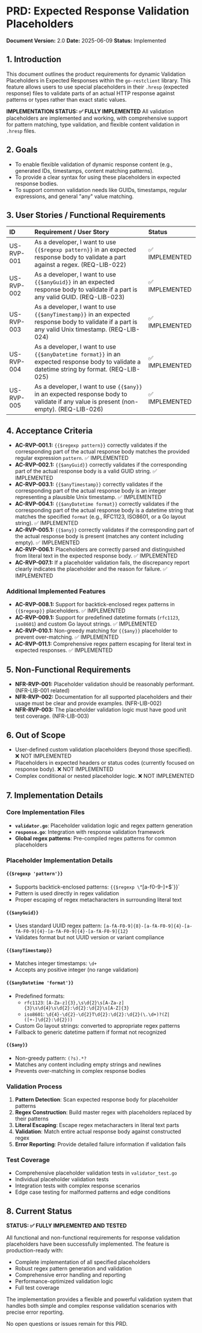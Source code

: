 # PRD: Expected Response Validation Placeholders

**Document Version:** 2.0
**Date:** 2025-06-09
**Status:** Implemented

## 1. Introduction

This document outlines the product requirements for dynamic Validation Placeholders in Expected Responses within the `go-restclient` library. This feature allows users to use special placeholders in their `.hresp` (expected response) files to validate parts of an actual HTTP response against patterns or types rather than exact static values.

**IMPLEMENTATION STATUS: ✅ FULLY IMPLEMENTED**
All validation placeholders are implemented and working, with comprehensive support for pattern matching, type validation, and flexible content validation in `.hresp` files.

## 2. Goals

- To enable flexible validation of dynamic response content (e.g., generated IDs, timestamps, content matching patterns).
- To provide a clear syntax for using these placeholders in expected response bodies.
- To support common validation needs like GUIDs, timestamps, regular expressions, and general "any" value matching.

## 3. User Stories / Functional Requirements

| ID          | Requirement / User Story                                                                                                                  | Status |
| :---------- | :---------------------------------------------------------------------------------------------------------------------------------------- | :------ |
| US-RVP-001  | As a developer, I want to use `{{$regexp pattern}}` in an expected response body to validate a part against a regex. (REQ-LIB-022)            | ✅ IMPLEMENTED |
| US-RVP-002  | As a developer, I want to use `{{$anyGuid}}` in an expected response body to validate if a part is any valid GUID. (REQ-LIB-023)               | ✅ IMPLEMENTED |
| US-RVP-003  | As a developer, I want to use `{{$anyTimestamp}}` in an expected response body to validate if a part is any valid Unix timestamp. (REQ-LIB-024) | ✅ IMPLEMENTED |
| US-RVP-004  | As a developer, I want to use `{{$anyDatetime format}}` in an expected response body to validate a datetime string by format. (REQ-LIB-025)     | ✅ IMPLEMENTED |
| US-RVP-005  | As a developer, I want to use `{{$any}}` in an expected response body to validate if any value is present (non-empty). (REQ-LIB-026)             | ✅ IMPLEMENTED |

## 4. Acceptance Criteria

- **AC-RVP-001.1:** `{{$regexp pattern}}` correctly validates if the corresponding part of the actual response body matches the provided regular expression `pattern`. ✅ IMPLEMENTED
- **AC-RVP-002.1:** `{{$anyGuid}}` correctly validates if the corresponding part of the actual response body is a valid GUID string. ✅ IMPLEMENTED
- **AC-RVP-003.1:** `{{$anyTimestamp}}` correctly validates if the corresponding part of the actual response body is an integer representing a plausible Unix timestamp. ✅ IMPLEMENTED
- **AC-RVP-004.1:** `{{$anyDatetime format}}` correctly validates if the corresponding part of the actual response body is a datetime string that matches the specified `format` (e.g., RFC1123, ISO8601, or a Go layout string). ✅ IMPLEMENTED
- **AC-RVP-005.1:** `{{$any}}` correctly validates if the corresponding part of the actual response body is present (matches any content including empty). ✅ IMPLEMENTED
- **AC-RVP-006.1:** Placeholders are correctly parsed and distinguished from literal text in the expected response body. ✅ IMPLEMENTED
- **AC-RVP-007.1:** If a placeholder validation fails, the discrepancy report clearly indicates the placeholder and the reason for failure. ✅ IMPLEMENTED

### Additional Implemented Features
- **AC-RVP-008.1:** Support for backtick-enclosed regex patterns in `{{$regexp}}` placeholders. ✅ IMPLEMENTED
- **AC-RVP-009.1:** Support for predefined datetime formats (`rfc1123`, `iso8601`) and custom Go layout strings. ✅ IMPLEMENTED
- **AC-RVP-010.1:** Non-greedy matching for `{{$any}}` placeholder to prevent over-matching. ✅ IMPLEMENTED
- **AC-RVP-011.1:** Comprehensive regex pattern escaping for literal text in expected responses. ✅ IMPLEMENTED

## 5. Non-Functional Requirements

- **NFR-RVP-001:** Placeholder validation should be reasonably performant. (NFR-LIB-001 related)
- **NFR-RVP-002:** Documentation for all supported placeholders and their usage must be clear and provide examples. (NFR-LIB-002)
- **NFR-RVP-003:** The placeholder validation logic must have good unit test coverage. (NFR-LIB-003)

## 6. Out of Scope

- User-defined custom validation placeholders (beyond those specified). ❌ NOT IMPLEMENTED
- Placeholders in expected headers or status codes (currently focused on response body). ❌ NOT IMPLEMENTED
- Complex conditional or nested placeholder logic. ❌ NOT IMPLEMENTED

## 7. Implementation Details

### Core Implementation Files
- **`validator.go`**: Placeholder validation logic and regex pattern generation
- **`response.go`**: Integration with response validation framework
- **Global regex patterns**: Pre-compiled regex patterns for common placeholders

### Placeholder Implementation Details

#### `{{$regexp 'pattern'}}` 
- Supports backtick-enclosed patterns: `{{$regexp \`^[a-f0-9-]+$\`}}`
- Pattern is used directly in regex validation
- Proper escaping of regex metacharacters in surrounding literal text

#### `{{$anyGuid}}`
- Uses standard UUID regex pattern: `[a-fA-F0-9]{8}-[a-fA-F0-9]{4}-[a-fA-F0-9]{4}-[a-fA-F0-9]{4}-[a-fA-F0-9]{12}`
- Validates format but not UUID version or variant compliance

#### `{{$anyTimestamp}}`
- Matches integer timestamps: `\d+`
- Accepts any positive integer (no range validation)

#### `{{$anyDatetime 'format'}}`
- Predefined formats:
  - `rfc1123`: `[A-Za-z]{3},\s\d{2}\s[A-Za-z]{3}\s\d{4}\s\d{2}:\d{2}:\d{2}\s[A-Z]{3}`
  - `iso8601`: `\d{4}-\d{2}-\d{2}T\d{2}:\d{2}:\d{2}(\.\d+)?(Z|([+-]\d{2}:\d{2}))`
- Custom Go layout strings: converted to appropriate regex patterns
- Fallback to generic datetime pattern if format not recognized

#### `{{$any}}`
- Non-greedy pattern: `(?s).*?`
- Matches any content including empty strings and newlines
- Prevents over-matching in complex response bodies

### Validation Process
1. **Pattern Detection**: Scan expected response body for placeholder patterns
2. **Regex Construction**: Build master regex with placeholders replaced by their patterns
3. **Literal Escaping**: Escape regex metacharacters in literal text parts
4. **Validation**: Match entire actual response body against constructed regex
5. **Error Reporting**: Provide detailed failure information if validation fails

### Test Coverage
- Comprehensive placeholder validation tests in `validator_test.go`
- Individual placeholder validation tests
- Integration tests with complex response scenarios
- Edge case testing for malformed patterns and edge conditions

## 8. Current Status

**STATUS: ✅ FULLY IMPLEMENTED AND TESTED**

All functional and non-functional requirements for response validation placeholders have been successfully implemented. The feature is production-ready with:

- Complete implementation of all specified placeholders
- Robust regex pattern generation and validation
- Comprehensive error handling and reporting
- Performance-optimized validation logic
- Full test coverage

The implementation provides a flexible and powerful validation system that handles both simple and complex response validation scenarios with precise error reporting.

No open questions or issues remain for this PRD. 
